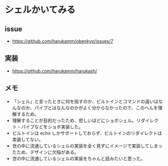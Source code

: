 # シェルかいてみる

## issue

- https://github.com/harukamm/obenkyo/issues/7

## 実装

- https://github.com/harukamm/harukash/

## メモ

- 「シェル」と言ったときに何を指すのか、ビルトインとコマンドの違いはなんなのか、パイプとはなんなのかがよく分からなかったので、このへんを理解するため。
- 理解することが目的だったため、悲しいほどにショボシェル。リダイレクト・パイプなどをショボ実装した。
- ビルトインは echo しかサポートしておらず、ビルトインのリダイレクトは実装してない。
- 世の中に流通しているシェルの実装を全く見ずにイメージで実装してしまったため、デザインに欠陥がある。
- 世の中に流通しているシェルの実装をちゃんと読みたいと思った。
